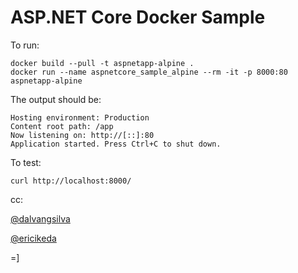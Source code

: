 # ASP.NET Core Docker Sample

To run:

```console
docker build --pull -t aspnetapp-alpine .
docker run --name aspnetcore_sample_alpine --rm -it -p 8000:80 aspnetapp-alpine
```

The output should be:

```console
Hosting environment: Production
Content root path: /app
Now listening on: http://[::]:80
Application started. Press Ctrl+C to shut down.
```
To test:

```console
curl http://localhost:8000/
```


cc:

<a href="http://github.com/dalvangsilva" target="_blank"> @dalvangsilva</a>

<a href="https://www.linkedin.com/in/eric-ikeda-324a791b/" target="_blank">@ericikeda</a>

=]



